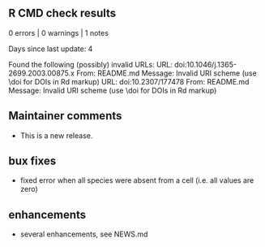 ## R CMD check results

0 errors | 0 warnings | 1 notes

Days since last update: 4
  
  Found the following (possibly) invalid URLs:
    URL: doi:10.1046/j.1365-2699.2003.00875.x
      From: README.md
      Message: Invalid URI scheme (use \doi for DOIs in Rd markup)
    URL: doi:10.2307/177478
      From: README.md
      Message: Invalid URI scheme (use \doi for DOIs in Rd markup)
      
## Maintainer comments
* This is a new release.

## bux fixes
- fixed error when all species were absent from a cell (i.e. all values are zero)

## enhancements
-  several enhancements, see NEWS.md
